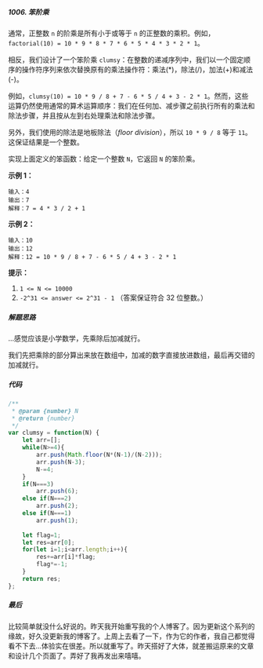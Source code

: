 ##### 1006. 笨阶乘

通常，正整数 `n` 的阶乘是所有小于或等于 `n` 的正整数的乘积。例如，`factorial(10) = 10 * 9 * 8 * 7 * 6 * 5 * 4 * 3 * 2 * 1`。

相反，我们设计了一个笨阶乘 `clumsy`：在整数的递减序列中，我们以一个固定顺序的操作符序列来依次替换原有的乘法操作符：乘法(*)，除法(/)，加法(+)和减法(-)。

例如，`clumsy(10) = 10 * 9 / 8 + 7 - 6 * 5 / 4 + 3 - 2 * 1`。然而，这些运算仍然使用通常的算术运算顺序：我们在任何加、减步骤之前执行所有的乘法和除法步骤，并且按从左到右处理乘法和除法步骤。

另外，我们使用的除法是地板除法（*floor division*），所以 `10 * 9 / 8` 等于 `11`。这保证结果是一个整数。

实现上面定义的笨函数：给定一个整数 `N`，它返回 `N` 的笨阶乘。

 

**示例 1：**

```
输入：4
输出：7
解释：7 = 4 * 3 / 2 + 1
```

**示例 2：**

```
输入：10
输出：12
解释：12 = 10 * 9 / 8 + 7 - 6 * 5 / 4 + 3 - 2 * 1
```

 

**提示：**

1. `1 <= N <= 10000`
2. `-2^31 <= answer <= 2^31 - 1`  （答案保证符合 32 位整数。）



##### 解题思路

...感觉应该是小学数学，先乘除后加减就行。

我们先把乘除的部分算出来放在数组中，加减的数字直接放进数组，最后再交错的加减就行。



##### 代码

```javascript
/**
 * @param {number} N
 * @return {number}
 */
var clumsy = function(N) {
    let arr=[];
    while(N>=4){
        arr.push(Math.floor(N*(N-1)/(N-2)));
        arr.push(N-3);
        N-=4;
    }
    if(N===3)
        arr.push(6);
    else if(N===2)
        arr.push(2);
    else if(N===1)
        arr.push(1);
  
    let flag=1;
    let res=arr[0];
    for(let i=1;i<arr.length;i++){
        res+=arr[i]*flag;
        flag*=-1;
    }
    return res;
};
```



##### 最后

比较简单就没什么好说的。昨天我开始重写我的个人博客了。因为更新这个系列的缘故，好久没更新我的博客了。上周上去看了一下，作为它的作者，我自己都觉得看不下去...体验实在很差。所以就重写了。昨天搭好了大体，就差搬运原来的文章和设计几个页面了。弄好了我再发出来嘻嘻。

